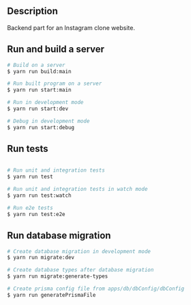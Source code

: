 ## Description

Backend part for an Instagram clone website.

## Run and build a server

```bash
# Build on a server
$ yarn run build:main

# Run built program on a server
$ yarn run start:main

# Run in development mode
$ yarn run start:dev

# Debug in development mode
$ yarn run start:debug
```

## Run tests

```bash

# Run unit and integration tests
$ yarn run test

# Run unit and integration tests in watch mode
$ yarn run test:watch

# Run e2e tests
$ yarn run test:e2e
```

## Run database migration

```bash
# Create database migration in development mode
$ yarn run migrate:dev

# Create database types after database migration
$ yarn run migrate:generate-types

# Create prisma config file from apps/db/dbConfig/dbConfig
$ yarn run generatePrismaFile
```
